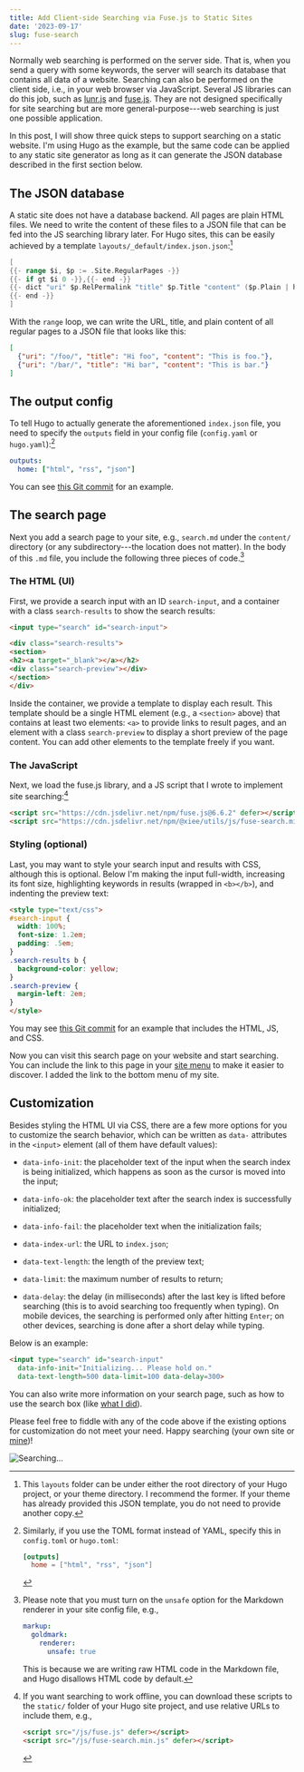 ```yaml
---
title: Add Client-side Searching via Fuse.js to Static Sites
date: '2023-09-17'
slug: fuse-search
---
```


Normally web searching is performed on the server side. That is, when you send a
query with some keywords, the server will search its database that contains all
data of a website. Searching can also be performed on the client side, i.e., in
your web browser via JavaScript. Several JS libraries can do this job, such as
[lunr.js](https://lunrjs.com) and [fuse.js](https://www.fusejs.io). They are not
designed specifically for site searching but are more general-purpose---web
searching is just one possible application.

In this post, I will show three quick steps to support searching on a static
website. I'm using Hugo as the example, but the same code can be applied to any
static site generator as long as it can generate the JSON database described in
the first section below.

## The JSON database

A static site does not have a database backend. All pages are plain HTML files.
We need to write the content of these files to a JSON file that can be fed into
the JS searching library later. For Hugo sites, this can be easily achieved by a
template `layouts/_default/index.json.json`:[^1]

[^1]: This `layouts` folder can be under either the root directory of your Hugo
    project, or your theme directory. I recommend the former. If your theme has
    already provided this JSON template, you do not need to provide another
    copy.

``` go
[
{{- range $i, $p := .Site.RegularPages -}}
{{- if gt $i 0 -}},{{- end -}}
{{- dict "uri" $p.RelPermalink "title" $p.Title "content" ($p.Plain | htmlUnescape | plainify) | jsonify -}}
{{- end -}}
]
```

With the `range` loop, we can write the URL, title, and plain content of all
regular pages to a JSON file that looks like this:

``` json
[
  {"uri": "/foo/", "title": "Hi foo", "content": "This is foo."},
  {"uri": "/bar/", "title": "Hi bar", "content": "This is bar."}
]
```

## The output config

To tell Hugo to actually generate the aforementioned `index.json` file, you need
to specify the `outputs` field in your config file (`config.yaml` or
`hugo.yaml`):[^2]

[^2]: Similarly, if you use the TOML format instead of YAML, specify this in
    `config.toml` or `hugo.toml`:

    ``` toml
    [outputs]
      home = ["html", "rss", "json"]
    ```

``` yaml
outputs:
  home: ["html", "rss", "json"]
```

You can see [this Git
commit](https://github.com/yihui/hugo-paged/commit/c92de9e) for an example.

## The search page

Next you add a search page to your site, e.g., `search.md` under the `content/`
directory (or any subdirectory---the location does not matter). In the body of
this `.md` file, you include the following three pieces of code.[^3]

[^3]: Please note that you must turn on the `unsafe` option for the Markdown
    renderer in your site config file, e.g.,

    ``` yaml
    markup:
      goldmark:
        renderer:
          unsafe: true
    ```

    This is because we are writing raw HTML code in the Markdown file, and Hugo
    disallows HTML code by default.

### The HTML (UI)

First, we provide a search input with an ID `search-input`, and a container with
a class `search-results` to show the search results:

``` html
<input type="search" id="search-input">

<div class="search-results">
<section>
<h2><a target="_blank"></a></h2>
<div class="search-preview"></div>
</section>
</div>
```

Inside the container, we provide a template to display each result. This
template should be a single HTML element (e.g., a `<section>` above) that
contains at least two elements: `<a>` to provide links to result pages, and an
element with a class `search-preview` to display a short preview of the page
content. You can add other elements to the template freely if you want.

### The JavaScript

Next, we load the fuse.js library, and a JS script that I wrote to implement
site searching:[^4]

[^4]: If you want searching to work offline, you can download these scripts to
    the `static/` folder of your Hugo site project, and use relative URLs to
    include them, e.g.,

    ``` html
    <script src="/js/fuse.js" defer></script>
    <script src="/js/fuse-search.min.js" defer></script>
    ```

``` html
<script src="https://cdn.jsdelivr.net/npm/fuse.js@6.6.2" defer></script>
<script src="https://cdn.jsdelivr.net/npm/@xiee/utils/js/fuse-search.min.js" defer></script>
```

### Styling (optional)

Last, you may want to style your search input and results with CSS, although
this is optional. Below I'm making the input full-width, increasing its font
size, highlighting keywords in results (wrapped in `<b></b>`), and indenting the
preview text:

``` html
<style type="text/css">
#search-input {
  width: 100%;
  font-size: 1.2em;
  padding: .5em;
}
.search-results b {
  background-color: yellow;
}
.search-preview {
  margin-left: 2em;
}
</style>
```

You may see [this Git
commit](https://github.com/yihui/hugo-paged/commit/67605e4e) for an example that
includes the HTML, JS, and CSS.

Now you can visit this search page on your website and start searching. You can
include the link to this page in your [site
menu](https://gohugo.io/content-management/menus/) to make it easier to
discover. I added the link to the bottom menu of my site.

## Customization

Besides styling the HTML UI via CSS, there are a few more options for you to
customize the search behavior, which can be written as `data-` attributes in the
`<input>` element (all of them have default values):

-   `data-info-init`: the placeholder text of the input when the search index is
    being initialized, which happens as soon as the cursor is moved into the
    input;

-   `data-info-ok`: the placeholder text after the search index is successfully
    initialized;

-   `data-info-fail`: the placeholder text when the initialization fails;

-   `data-index-url`: the URL to `index.json`;

-   `data-text-length`: the length of the preview text;

-   `data-limit`: the maximum number of results to return;

-   `data-delay`: the delay (in milliseconds) after the last key is lifted
    before searching (this is to avoid searching too frequently when typing). On
    mobile devices, the searching is performed only after hitting `Enter`; on
    other devices, searching is done after a short delay while typing.

Below is an example:

``` html
<input type="search" id="search-input"
  data-info-init="Initializing... Please hold on."
  data-text-length=500 data-limit=100 data-delay=300>
```

You can also write more information on your search page, such as how to use the
search box (like [what I
did](https://github.com/yihui/yihui.org/blob/master/content/search.md?plain=1)).

Please feel free to fiddle with any of the code above if the existing options
for customization do not meet your need. Happy searching (your own site or
[mine](/search/))!

![Searching\...](https://slides.yihui.org/gif/look-hard.gif)
